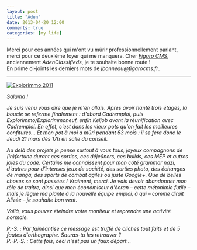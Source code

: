 ```yaml
---
layout: post
title: "Aden"
date: 2013-04-20 12:00
comments: true
categories: [my life]
---
```

Merci pour ces années qui m'ont vu mûrir professionnellement parlant, merci pour ce deuxième foyer qui me manquera. Cher [_Figaro CMS_](http://www.figaroclassifieds.fr/), anciennement _AdenClassifieds_, je te souhaite bonne route&nbsp;!  
En prime ci-joints les derniers mots de _jbonneau@figarocms.fr_.
<!--more-->
---
<p>
  <a class="fancybox" href="http://farm7.staticflickr.com/6218/6269255144_ea0fcb2025_z.jpg" data-fancybox-group="aden" title="Explorimmo 2011"><img src="http://farm7.staticflickr.com/6218/6269255144_ea0fcb2025_n.jpg" alt="Explorimmo 2011"/></a>
</p>

_Salama&nbsp;!_

_Je suis venu vous dire que je m'en allais. Après avoir hanté trois étages, la boucle se referme finalement&nbsp;:&nbsp;d'abord Cadremploi, puis Explorimmo/Explorimmoneuf, enfin Keljob avant la réunification avec Cadremploi. En effet, c'est dans les vieux pots qu'on fait les meilleures confitures… Et mon pot à moi a mûri pendant 53 mois&nbsp;:&nbsp;il se fera donc le Jeudi 21 mars dès 17h en salle du conseil._

_Au delà des projets je pense surtout à vous tous, joyeux compagnons de (in)fortune durant ces sorties, ces déjeûners, ces builds, ces MEP et autres joies du code. Certains me connaissent pour mon côté grammar nazi, d'autres pour d'intenses jeux de société, des sorties photo, des échanges de manga, des sports de combat agiles ou juste Google+. Que de belles choses se sont passées&nbsp;! Vraiment, merci. Je vais devoir abandonner mon rôle de traître, ainsi que mon économiseur d'écran –&nbsp;cette métonimie futile&nbsp;– mais je lègue ma plante à la nouvelle équipe emploi, à qui –&nbsp;comme dirait Alizée&nbsp;– je souhaite bon vent._

_Voilà, vous pouvez éteindre votre moniteur et reprendre une activité normale._

_P.-S.&nbsp;:&nbsp;Par fainéantise ce message est truffé de clichés tout faits et de 5 fautes d'orthographe. Sauras-tu les retrouver&nbsp;?_  
_P.-P.-S.&nbsp;:&nbsp;Cette fois, ceci n'est pas un faux départ…_